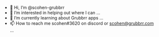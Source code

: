 - 👋 Hi, I’m @scohen-grubbrr
- 👀 I’m interested in helping out where I can ...
- 🌱 I’m currently learning about Grubbrr apps ...
- 📫 How to reach me scohen#3620 on discord or scohen@grubbrr.com ...

<!---
scohen-grubbrr/scohen-grubbrr is a ✨ special ✨ repository because its `README.md` (this file) appears on your GitHub profile.
You can click the Preview link to take a look at your changes.
--->
